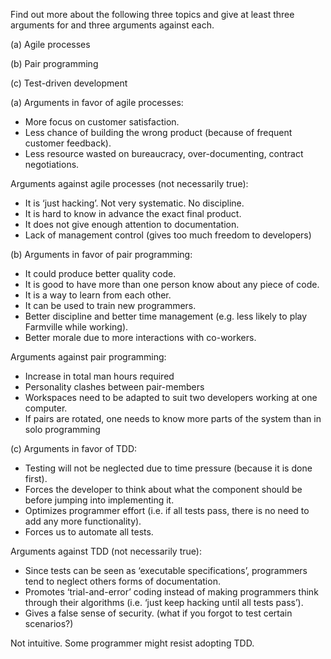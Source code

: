 <panel header="{{ icon_Q_A }} Agile processes, Pair programming, Test-driven development">
<question has-input="true">

Find out more about the following three topics and give at least three arguments for and three arguments against each.

(a) Agile processes

(b) Pair programming

(c) Test-driven development

<div slot="answer">

(a) Arguments in favor of agile processes:

* More focus on customer satisfaction.
* Less chance of building the wrong product (because of frequent customer feedback).
* Less resource wasted on bureaucracy, over-documenting, contract negotiations.

Arguments against agile processes (not necessarily true):

* It is ‘just hacking’. Not very systematic. No discipline.
* It is hard to know in advance the exact final product.
* It does not give enough attention to documentation.
* Lack of management control (gives too much freedom to developers)

(b) Arguments in favor of pair programming:

* It could produce better quality code.
* It is good to have more than one person know about any piece of code.
* It is a way to learn from each other.
* It can be used to train new programmers.
* Better discipline and better time management (e.g. less likely to play Farmville while working).
* Better morale due to more interactions with co-workers.

Arguments against pair programming:

* Increase in total man hours required
* Personality clashes between pair-members
* Workspaces need to be adapted to suit two developers working at one computer.
* If pairs are rotated, one needs to know more parts of the system than in solo programming

(c) Arguments in favor of TDD:

* Testing will not be neglected due to time pressure (because it is done first).
* Forces the developer to think about what the component should be before jumping into implementing it.
* Optimizes programmer effort (i.e. if all tests pass, there is no need to add any more functionality).
* Forces us to automate all tests.

Arguments against TDD (not necessarily true):

* Since tests can be seen as ‘executable specifications’, programmers tend to neglect others forms of documentation.
* Promotes ‘trial-and-error’ coding instead of making programmers think through their algorithms (i.e. ‘just keep hacking until all tests pass’).
* Gives a false sense of security. (what if you forgot to test certain scenarios?)

Not intuitive. Some programmer might resist adopting TDD.

</div>
</question>
</panel>
